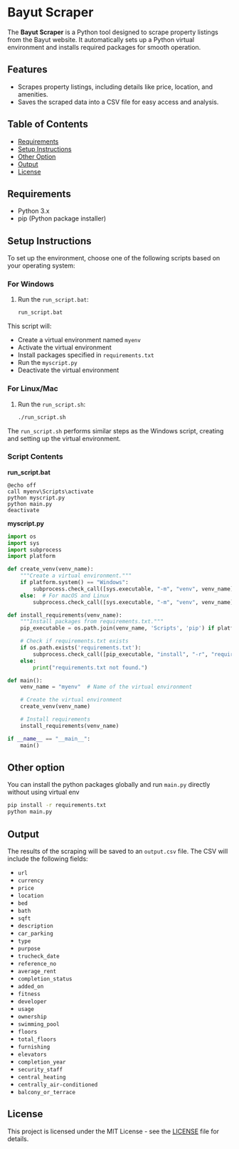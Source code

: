 # Bayut Scraper

The **Bayut Scraper** is a Python tool designed to scrape property listings from the Bayut website. It automatically sets up a Python virtual environment and installs required packages for smooth operation.

## Features

- Scrapes property listings, including details like price, location, and amenities.
- Saves the scraped data into a CSV file for easy access and analysis.

## Table of Contents

- [Requirements](#requirements)
- [Setup Instructions](#setup-instructions)
- [Other Option](#other-option)
- [Output](#output)
- [License](#license)

## Requirements

- Python 3.x
- pip (Python package installer)

## Setup Instructions

To set up the environment, choose one of the following scripts based on your operating system:

### For Windows

1. Run the `run_script.bat`:
   ```bash
   run_script.bat
   ```

This script will:

- Create a virtual environment named `myenv`
- Activate the virtual environment
- Install packages specified in `requirements.txt`
- Run the `myscript.py`
- Deactivate the virtual environment

### For Linux/Mac

1. Run the `run_script.sh`:
   ```bash
   ./run_script.sh
   ```

The `run_script.sh` performs similar steps as the Windows script, creating and setting up the virtual environment.

### Script Contents

**run_script.bat**

```batch
@echo off
call myenv\Scripts\activate
python myscript.py
python main.py
deactivate
```

**myscript.py**

```python
import os
import sys
import subprocess
import platform

def create_venv(venv_name):
    """Create a virtual environment."""
    if platform.system() == "Windows":
        subprocess.check_call([sys.executable, "-m", "venv", venv_name])
    else:  # For macOS and Linux
        subprocess.check_call([sys.executable, "-m", "venv", venv_name])

def install_requirements(venv_name):
    """Install packages from requirements.txt."""
    pip_executable = os.path.join(venv_name, 'Scripts', 'pip') if platform.system() == "Windows" else os.path.join(venv_name, 'bin', 'pip')

    # Check if requirements.txt exists
    if os.path.exists('requirements.txt'):
        subprocess.check_call([pip_executable, "install", "-r", "requirements.txt"])
    else:
        print("requirements.txt not found.")

def main():
    venv_name = "myenv"  # Name of the virtual environment

    # Create the virtual environment
    create_venv(venv_name)

    # Install requirements
    install_requirements(venv_name)

if __name__ == "__main__":
    main()
```

## Other option

You can install the python packages globally and run `main.py` directly without using virtual env

```bash
pip install -r requirements.txt
python main.py
```

## Output

The results of the scraping will be saved to an `output.csv` file. The CSV will include the following fields:

- `url`
- `currency`
- `price`
- `location`
- `bed`
- `bath`
- `sqft`
- `description`
- `car_parking`
- `type`
- `purpose`
- `trucheck_date`
- `reference_no`
- `average_rent`
- `completion_status`
- `added_on`
- `fitness`
- `developer`
- `usage`
- `ownership`
- `swimming_pool`
- `floors`
- `total_floors`
- `furnishing`
- `elevators`
- `completion_year`
- `security_staff`
- `central_heating`
- `centrally_air-conditioned`
- `balcony_or_terrace`

## License

This project is licensed under the MIT License - see the [LICENSE](LICENSE) file for details.
